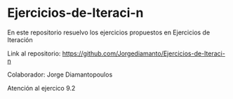 # Ejercicios-de-Iteraci-n

En este repositorio resuelvo los ejercicios propuestos en Ejercicios de Iteración

Link al repositorio: https://github.com/Jorgediamanto/Ejercicios-de-Iteraci-n

Colaborador: Jorge Diamantopoulos

Atención al ejercico 9.2

